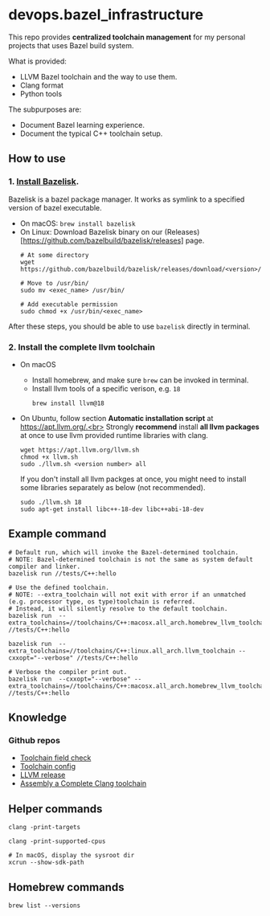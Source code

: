 # devops.bazel_infrastructure
This repo provides **centralized toolchain management** for my personal projects that uses Bazel build system.

What is provided:
* LLVM Bazel toolchain and the way to use them.
* Clang format
* Python tools

The subpurposes are:
* Document Bazel learning experience.
* Document the typical C++ toolchain setup.

## How to use
### 1. [Install Bazelisk](https://github.com/bazelbuild/bazelisk?tab=readme-ov-file#installation).<br>
Bazelisk is a bazel package manager. It works as symlink to a specified version of bazel executable.
* On macOS: `brew install bazelisk`
* On Linux: Download Bazelisk binary on our (Releases)[https://github.com/bazelbuild/bazelisk/releases] page.
    ```shell
    # At some directory
    wget https://github.com/bazelbuild/bazelisk/releases/download/<version>/<exec_name>

    # Move to /usr/bin/
    sudo mv <exec_name> /usr/bin/

    # Add executable permission
    sudo chmod +x /usr/bin/<exec_name>
    ```
After these steps, you should be able to use `bazelisk` directly in terminal.

### 2. Install the complete llvm toolchain
* On macOS
    * Install homebrew, and make sure `brew` can be invoked in terminal.
    * Install llvm tools of a specific verison, e.g. `18`
        ```shell
        brew install llvm@18
        ```
* On Ubuntu, follow section **Automatic installation script** at https://apt.llvm.org/.<br>
    Strongly **recommend** install **all llvm packages** at once to use llvm provided runtime libraries with clang.
    ```shell
    wget https://apt.llvm.org/llvm.sh
    chmod +x llvm.sh
    sudo ./llvm.sh <version number> all
    ```

  If you don't install all llvm packges at once, you might need to install some libraries separately as below (not recommended).
    ```shell
    sudo ./llvm.sh 18
    sudo apt-get install libc++-18-dev libc++abi-18-dev
    ```


## Example command
```shell
# Default run, which will invoke the Bazel-determined toolchain.
# NOTE: Bazel-determined toolchain is not the same as system default compiler and linker.
bazelisk run //tests/C++:hello 

# Use the defined toolchain.
# NOTE: --extra_toolchain will not exit with error if an unmatched (e.g. processor type, os type)toolchain is referred.
# Instead, it will silently resolve to the default toolchain.
bazelisk run  --extra_toolchains=//toolchains/C++:macosx.all_arch.homebrew_llvm_toolchain //tests/C++:hello

bazelisk run  --extra_toolchains=//toolchains/C++:linux.all_arch.llvm_toolchain --cxxopt="--verbose" //tests/C++:hello 

# Verbose the compiler print out.
bazelisk run  --cxxopt="--verbose" --extra_toolchains=//toolchains/C++:macosx.all_arch.homebrew_llvm_toolchain //tests/C++:hello 
```

## Knowledge
### Github repos
* [Toolchain field check](https://github.com/bazelbuild/bazel/blob/master/src/main/starlark/builtins_bzl/common/cc/cc_toolchain_provider_helper.bzl#L33)
* [Toolchain config](https://cs.opensource.google/bazel/bazel/+/master:tools/cpp/unix_cc_toolchain_config.bzl;l=1509)
* [LLVM release](https://github.com/llvm/llvm-project/releases)
* [Assembly a Complete Clang toolchain](https://clang.llvm.org/docs/Toolchain.html#language-frontends-for-other-languages)

## Helper commands
```shell
clang -print-targets

clang -print-supported-cpus

# In macOS, display the sysroot dir
xcrun --show-sdk-path
```

## Homebrew commands
```shell
brew list --versions
```
